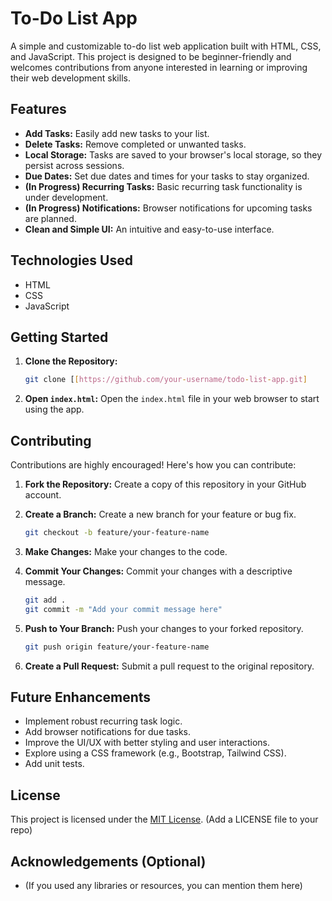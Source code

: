 # To-Do List App

A simple and customizable to-do list web application built with HTML, CSS, and JavaScript. This project is designed to be beginner-friendly and welcomes contributions from anyone interested in learning or improving their web development skills.

## Features

*   **Add Tasks:** Easily add new tasks to your list.
*   **Delete Tasks:** Remove completed or unwanted tasks.
*   **Local Storage:** Tasks are saved to your browser's local storage, so they persist across sessions.
*   **Due Dates:** Set due dates and times for your tasks to stay organized.
*   **(In Progress) Recurring Tasks:**  Basic recurring task functionality is under development.
*   **(In Progress) Notifications:** Browser notifications for upcoming tasks are planned.
*   **Clean and Simple UI:**  An intuitive and easy-to-use interface.

## Technologies Used

*   HTML
*   CSS
*   JavaScript

## Getting Started

1.  **Clone the Repository:**

    ```bash
    git clone [[https://github.com/your-username/todo-list-app.git]
    ```

2.  **Open `index.html`:** Open the `index.html` file in your web browser to start using the app.

## Contributing

Contributions are highly encouraged!  Here's how you can contribute:

1.  **Fork the Repository:** Create a copy of this repository in your GitHub account.
2.  **Create a Branch:** Create a new branch for your feature or bug fix.

    ```bash
    git checkout -b feature/your-feature-name
    ```

3.  **Make Changes:** Make your changes to the code.
4.  **Commit Your Changes:** Commit your changes with a descriptive message.

    ```bash
    git add .
    git commit -m "Add your commit message here"
    ```

5.  **Push to Your Branch:** Push your changes to your forked repository.

    ```bash
    git push origin feature/your-feature-name
    ```

6.  **Create a Pull Request:** Submit a pull request to the original repository.

## Future Enhancements

*   Implement robust recurring task logic.
*   Add browser notifications for due tasks.
*   Improve the UI/UX with better styling and user interactions.
*   Explore using a CSS framework (e.g., Bootstrap, Tailwind CSS).
*   Add unit tests.

## License

This project is licensed under the [MIT License](LICENSE).  (Add a LICENSE file to your repo)

## Acknowledgements (Optional)

*   (If you used any libraries or resources, you can mention them here)
